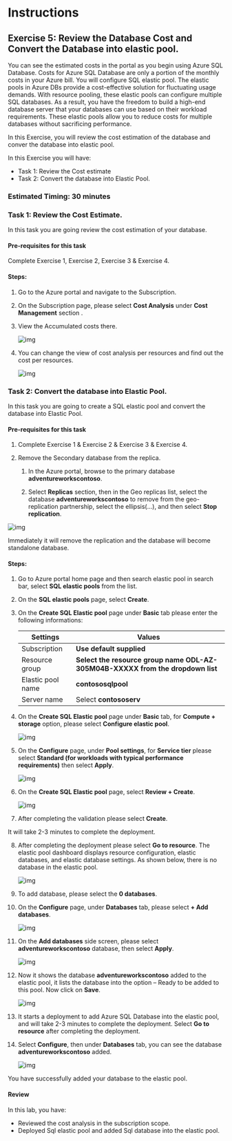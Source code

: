 # Instructions

## Exercise 5: Review the Database Cost and Convert the Database into elastic pool.

You can see the estimated costs in the portal as you begin using Azure SQL Database. Costs for Azure SQL Database are only a portion of the monthly costs in your Azure bill. You will configure SQL elastic pool. The elastic pools in Azure DBs provide a cost-effective solution for fluctuating usage demands. With resource pooling, these elastic pools can configure multiple SQL databases. As a result, you have the freedom to build a high-end database server that your databases can use based on their workload requirements. These elastic pools allow you to reduce costs for multiple databases without sacrificing performance.

In this Exercise, you will review the cost estimation of the database and conver the database into elastic pool.

In this Exercise you will have:

  + Task 1: Review the Cost estimate
  + Task 2: Convert the database into Elastic Pool.

### Estimated Timing: 30 minutes

### Task 1: Review the Cost Estimate.

In this task you are going review the cost estimation of your database.

#### Pre-requisites for this task

Complete Exercise 1, Exercise 2, Exercise 3 & Exercise 4.

#### Steps:

1. Go to the Azure portal and navigate to the Subscription. 

2. On the Subscription page, please select **Cost Analysis** under **Cost Management** section .

3. View the Accumulated costs there.

    ![img](../media/costd1.png)

4. You can change the view of cost analysis per resources and find out the cost per resources.

    ![img](../media/costd2.png)

### Task 2: Convert the database into Elastic Pool.

In this task you are going to create a SQL elastic pool and convert the database into Elastic Pool.

#### Pre-requisites for this task

1. Complete Exercise 1 & Exercise 2 & Exercise 3 & Exercise 4.

2. Remove the Secondary database from the replica.

    1. In the Azure portal, browse to the primary database **adventureworkscontoso**.

    2. Select **Replicas** section, then in the Geo replicas list, select the database **adventureworkscontoso** to remove from the geo-replication partnership, select the ellipsis(...), and then select **Stop replication**.
    
  ![img](../media/rerpl1.png)

Immediately it will remove the replication and the database will become standalone database.

#### Steps:

1. Go to Azure portal home page and then search elastic pool in search bar, select **SQL elastic pools** from the list.

2. On the **SQL elastic pools** page, select **Create**.

3. On the **Create SQL Elastic pool** page under **Basic** tab please enter the following informations:

    | Settings | Values |
    |  -- | -- |
    | Subscription | **Use default supplied** |
    | Resource group | **Select the resource group name ODL-AZ-305M04B-XXXXX from the dropdown list** |
    | Elastic pool name | **contososqlpool** |
    | Server name | Select **contososerv** |

4. On the **Create SQL Elastic pool** page under **Basic** tab, for **Compute + storage** option, please select **Configure elastic pool**.

    ![img](../media/elast2.png) 

5. On the **Configure** page, under **Pool settings**, for **Service tier** please select **Standard (for workloads with typical performance requirements)** then select **Apply**.

    ![img](../media/L4E5T2S5.png) 

6. On the **Create SQL Elastic pool** page, select **Review + Create**.

    ![img](../media/elast4.png) 

7. After completing the validation please select **Create**.

It will take 2-3 minutes to complete the deployment.

8. After completing the deployment please select **Go to resource**. The elastic pool dashboard displays resource configuration, elastic databases, and elastic database settings. As shown below, there is no database in the elastic pool.

    ![img](../media/elast5.png) 

9. To add database, please select the **0 databases**.

10. On the **Configure** page, under **Databases** tab, please select **+ Add databases**.

    ![img](../media/elast6.png)

11. On the **Add databases** side screen, please select **adventureworkscontoso** database, then select **Apply**.

    ![img](../media/elast7.png)

12. Now it shows the database **adventureworkscontoso** added to the elastic pool, it lists the database into the option – Ready to be added to this pool. Now click on **Save**.

    ![img](../media/elast8.png)

13. It starts a deployment to add Azure SQL Database into the elastic pool, and will take 2-3 minutes to complete the deployment. Select **Go to resource** after completing the deployment.

14. Select **Configure**, then under **Databases** tab, you can see the database **adventureworkscontoso** added.

    ![img](../media/elast9.png)

You have successfully added your database to the elastic pool.

    
#### Review

In this lab, you have:

- Reviewed the cost analysis in the subscription scope.
- Deployed Sql elastic pool and added Sql database into the elastic pool.
